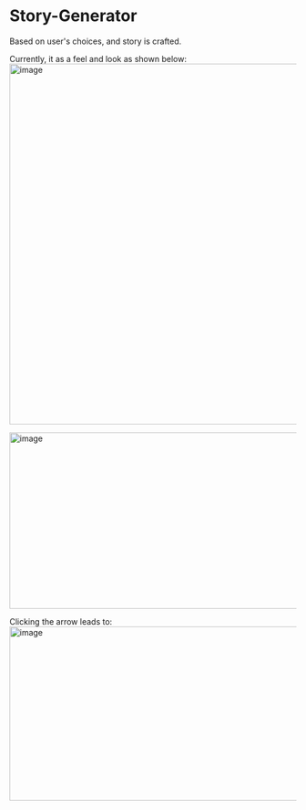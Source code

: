 # Story-Generator
Based on user's choices, and story is crafted.

Currently, it as a feel and look as shown below:
<img width="1214" height="632" alt="image" src="https://github.com/user-attachments/assets/8786652c-eb32-4883-ba2c-a8c7a47f93bf" />

<img width="1177" height="309" alt="image" src="https://github.com/user-attachments/assets/9f47eb9f-092e-47be-8378-9935923196f7" />

Clicking the arrow leads to:
<img width="785" height="305" alt="image" src="https://github.com/user-attachments/assets/0e8b1890-7ba7-4424-bb9d-02355596128a" />
